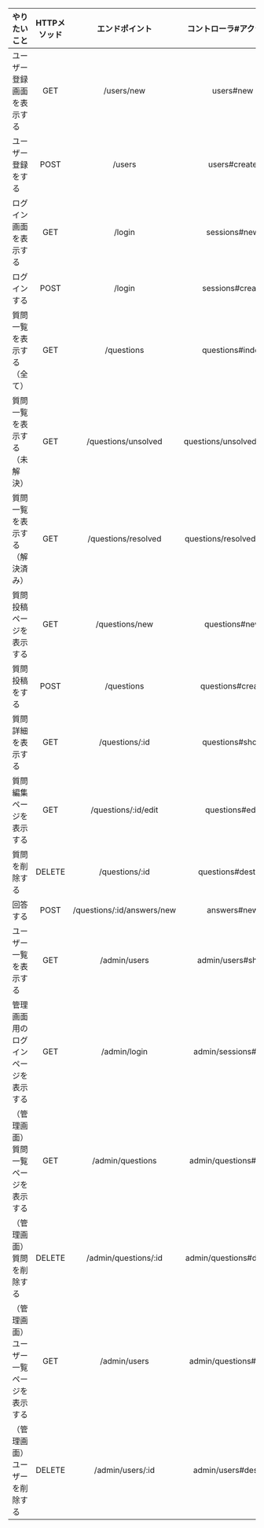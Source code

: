 | やりたいこと | HTTPメソッド | エンドポイント | コントローラ#アクション | 
|:-----------|:------------:|:------------:|:------------:|
| ユーザー登録画面を表示する | GET | /users/new |	users#new |
| ユーザー登録をする | POST | /users | users#create |
| ログイン画面を表示する | GET | /login | sessions#new |
| ログインする | POST | /login | sessions#create |
| 質問一覧を表示する（全て） | GET | /questions | questions#index |
| 質問一覧を表示する（未解決） | GET | /questions/unsolved | questions/unsolved#index |
| 質問一覧を表示する（解決済み） | GET | /questions/resolved | questions/resolved#index |
| 質問投稿ページを表示する | GET | /questions/new | questions#new |
| 質問投稿をする | POST | /questions | questions#create |
| 質問詳細を表示する | GET | /questions/:id | questions#show |
| 質問編集ページを表示する | GET | /questions/:id/edit | questions#edit |
| 質問を削除する | DELETE | /questions/:id | questions#destroy |
| 回答する | POST| /questions/:id/answers/new | answers#new |
| ユーザー一覧を表示する | GET | /admin/users | admin/users#show |
| 管理画面用のログインページを表示する | GET | /admin/login | admin/sessions#new |
| （管理画面）質問一覧ページを表示する | GET | /admin/questions | admin/questions#show |
| （管理画面）質問を削除する | DELETE | /admin/questions/:id | admin/questions#destroy |
| （管理画面）ユーザー一覧ページを表示する | GET | /admin/users | admin/questions#index |
| （管理画面）ユーザーを削除する | DELETE | /admin/users/:id | admin/users#destroy |
